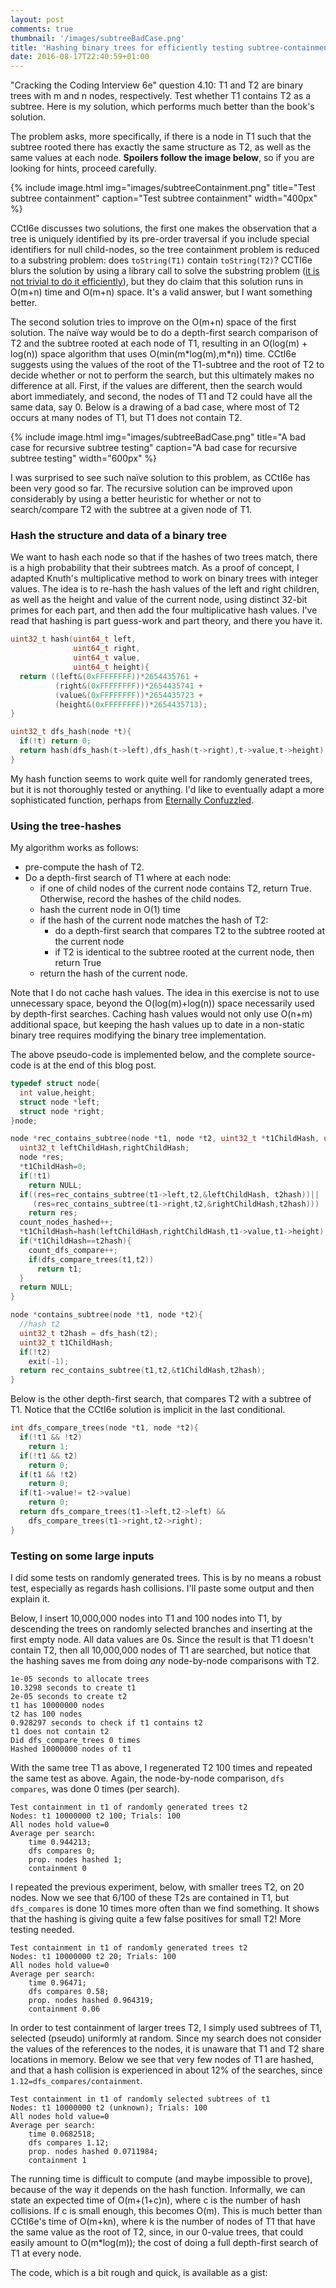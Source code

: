 ```yaml
---
layout: post
comments: true
thumbnail: '/images/subtreeBadCase.png'
title: 'Hashing binary trees for efficiently testing subtree-containment'
date: 2016-08-17T22:40:59+01:00
---
```


"Cracking the Coding Interview 6e" question 4.10: T1 and T2 are binary trees
with m and n nodes, respectively. Test whether T1 contains T2 as a subtree. Here is my
solution, which performs much better than the book's solution.

The problem asks, more specifically, if there is a node in T1 such that the
subtree rooted there has exactly the same structure as T2, as well as the same
values at each node. **Spoilers follow the image below**, so if you are looking
for hints, proceed carefully.

{% include image.html
img="images/subtreeContainment.png"
title="Test subtree containment"
caption="Test subtree containment"
width="400px"
%}

CCtI6e discusses two solutions, the first one makes the observation that a tree
is uniquely identified by its pre-order traversal if you include special
identifiers for null child-nodes, so the tree containment problem is reduced to
a substring problem: does `toString(T1)` contain `toString(T2)`? CCTI6e blurs
the solution by using a library call to solve the substring problem
([it is not trivial to do it efficiently](https://en.wikipedia.org/wiki/String_searching_algorithm)),
but they do claim that this solution runs in O(m+n) time and O(m+n) space. It's
a valid answer, but I want something better.

The second solution tries to improve on the O(m+n) space of the first solution.
The naïve way would be to do a depth-first search comparison of T2 and the
subtree rooted at each node of T1, resulting in an O(log(m) + log(n)) space
algorithm that uses O(min(m\*log(m),m\*n)) time. CCtI6e suggests using the values of
the root of the T1-subtree and the root of T2 to decide whether or not to
perform the search, but this ultimately makes no difference at all. First, if
the values are different, then the search would abort immediately, and second,
the nodes of T1 and T2 could have all the same data, say 0. Below is a drawing
of a bad case, where most of T2 occurs at many nodes of T1, but T1 does not
contain T2.

{% include image.html
img="images/subtreeBadCase.png"
title="A bad case for recursive subtree testing"
caption="A bad case for recursive subtree testing"
width="600px"
%}

I was surprised to see such naïve solution to this problem, as CCtI6e has been
very good so far. The recursive solution can be improved upon considerably by using a
better heuristic for whether or not to search/compare T2 with the subtree at a
given node of T1.

### Hash the structure and data of a binary tree ###

We want to hash each node so that if the hashes of two trees match, there is a high
probability that their subtrees match. As a proof of concept, I adapted Knuth's
multiplicative method to work on binary trees with integer values. The idea is
to re-hash the hash values of the left and right children, as well as the height
and value of the current node, using distinct 32-bit primes for each part, and
then add the four multiplicative hash values. I've read that hashing is part
guess-work and part theory, and there you have it.

``` c++
uint32_t hash(uint64_t left,
              uint64_t right,
              uint64_t value,
              uint64_t height){
  return ((left&(0xFFFFFFFF))*2654435761 +
          (right&(0xFFFFFFFF))*2654435741 +
          (value&(0xFFFFFFFF))*2654435723 +
          (height&(0xFFFFFFFF))*2654435713);
}

uint32_t dfs_hash(node *t){
  if(!t) return 0;
  return hash(dfs_hash(t->left),dfs_hash(t->right),t->value,t->height);
}
```

My hash function seems to work quite well for randomly generated trees, but it
is not thoroughly tested or anything. I'd like to eventually adapt a more
sophisticated function, perhaps from
[Eternally Confuzzled](http://www.eternallyconfuzzled.com/tuts/algorithms/jsw_tut_hashing.aspx).

### Using the tree-hashes ###

My algorithm works as follows: 

  * pre-compute the hash of T2.
  * Do a depth-first search of T1 where at each node:
    * if one of child nodes of the current node contains T2, return True.
      Otherwise, record the hashes of the child nodes.
    * hash the current node in O(1) time
    * if the hash of the current node matches the hash of T2:
      * do a depth-first search that compares T2 to the subtree rooted at the
        current node
      * if T2 is identical to the subtree rooted at the current node, then
        return True
    * return the hash of the current node.

Note that I do not cache hash values. The idea in this exercise is not to use
unnecessary space, beyond the O(log(m)+log(n)) space necessarily used by
depth-first searches. Caching hash values would not only use O(n+m) additional
space, but keeping the hash values up to date in a non-static binary tree
requires modifying the binary tree implementation.

The above pseudo-code is implemented below, and the complete source-code is at
the end of this blog post.

``` c++
typedef struct node{
  int value,height;
  struct node *left;
  struct node *right;
}node;

node *rec_contains_subtree(node *t1, node *t2, uint32_t *t1ChildHash, uint32_t t2hash){
  uint32_t leftChildHash,rightChildHash;
  node *res;
  *t1ChildHash=0;
  if(!t1)
    return NULL;
  if((res=rec_contains_subtree(t1->left,t2,&leftChildHash, t2hash))||
     (res=rec_contains_subtree(t1->right,t2,&rightChildHash,t2hash)))
    return res;
  count_nodes_hashed++;
  *t1ChildHash=hash(leftChildHash,rightChildHash,t1->value,t1->height);
  if(*t1ChildHash==t2hash){
    count_dfs_compare++;
    if(dfs_compare_trees(t1,t2))
      return t1;
  }
  return NULL;
}

node *contains_subtree(node *t1, node *t2){
  //hash t2
  uint32_t t2hash = dfs_hash(t2);
  uint32_t t1ChildHash;
  if(!t2)
    exit(-1);
  return rec_contains_subtree(t1,t2,&t1ChildHash,t2hash);
}
```

Below is the other depth-first search, that compares T2 with a subtree of T1.
Notice that the CCtI6e solution is implicit in the last conditional.

``` c++
int dfs_compare_trees(node *t1, node *t2){
  if(!t1 && !t2)
    return 1;
  if(!t1 && t2)
    return 0;
  if(t1 && !t2)
    return 0;
  if(t1->value!= t2->value)
    return 0;
  return dfs_compare_trees(t1->left,t2->left) &&
    dfs_compare_trees(t1->right,t2->right);
}
```

### Testing on some large inputs ###

I did some tests on randomly generated trees. This is by no means a robust test,
especially as regards hash collisions. I'll paste some output and then explain
it.

Below, I insert 10,000,000 nodes into T1 and 100 nodes into T1, by descending
the trees on randomly selected branches and inserting at the first empty node.
All data values are 0s. Since the result is that T1 doesn't contain T2, then all
10,000,000 nodes of T1 are searched, but notice that the hashing saves me from
doing *any* node-by-node comparisons with T2.

``` text
1e-05 seconds to allocate trees
10.3298 seconds to create t1
2e-05 seconds to create t2
t1 has 10000000 nodes
t2 has 100 nodes
0.928297 seconds to check if t1 contains t2
t1 does not contain t2
Did dfs_compare_trees 0 times
Hashed 10000000 nodes of t1
```

With the same tree T1 as above, I regenerated T2 100 times and repeated the same
test as above. Again, the node-by-node comparison, `dfs compares`, was done 0
times (per search).

``` text
Test containment in t1 of randomly generated trees t2
Nodes: t1 10000000 t2 100; Trials: 100
All nodes hold value=0
Average per search:
	time 0.944213;
	dfs compares 0;
	prop. nodes hashed 1;
	containment 0
```

I repeated the previous experiment, below, with smaller trees T2, on 20 nodes. Now we
see that 6/100 of these T2s are contained in T1, but `dfs_compares` is done
10 times more often than we find something. It shows that the hashing is giving
quite a few false positives for small T2! More testing needed.

``` text 
Test containment in t1 of randomly generated trees t2
Nodes: t1 10000000 t2 20; Trials: 100
All nodes hold value=0
Average per search:
	time 0.96471;
	dfs compares 0.58;
	prop. nodes hashed 0.964319;
	containment 0.06
```

In order to test containment of larger trees T2, I simply used subtrees of T1,
selected (pseudo) uniformly at random. Since my search does not consider the
values of the references to the nodes, it is unaware that T1 and T2 share
locations in memory. Below we see that very few nodes of T1 are hashed, and that
a hash collision is experienced in about 12% of the searches, since
`1.12=dfs_compares/containment`.

``` text
Test containment in t1 of randomly selected subtrees of t1
Nodes: t1 10000000 t2 (unknown); Trials: 100
All nodes hold value=0
Average per search:
	time 0.0682518;
	dfs compares 1.12;
	prop. nodes hashed 0.0711984;
	containment 1
```

The running time is difficult to compute (and maybe impossible to prove),
because of the way it depends on the hash function. Informally, we can state an
expected time of O(m+(1+c)n), where c is the number of hash collisions. If c is
small enough, this becomes O(m). This is much better than CCtI6e's time of
O(m+kn), where k is the number of nodes of T1 that have the same value as the
root of T2, since, in our 0-value trees, that could easily amount to
O(m\*log(m)); the cost of doing a full depth-first search of T1 at every node.

The code, which is a bit rough and quick, is available as a gist:

<script src="https://gist.github.com/alejandroerickson/8a0643cdaac8aed16b022f1cdad4bacd.js"></script>

